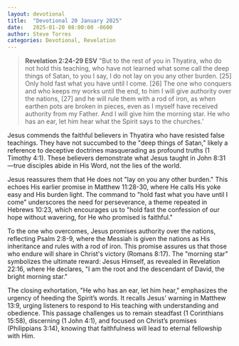 ```yaml
---
layout: devotional
title:  "Devotional 20 January 2025"
date:   2025-01-20 08:00:00 -0600
author: Steve Torres
categories: Devotional, Revelation
---
```


>**Revelation 2:24-29 ESV**
>"But to the rest of you in Thyatira, who do not hold this teaching, who have not learned what some call the deep things of Satan, to you I say, I do not lay on you any other burden. [25] Only hold fast what you have until I come. [26] The one who conquers and who keeps my works until the end, to him I will give authority over the nations, [27] and he will rule them with a rod of iron, as when earthen pots are broken in pieces, even as I myself have received authority from my Father. And I will give him the morning star. He who has an ear, let him hear what the Spirit says to the churches.’

Jesus commends the faithful believers in Thyatira who have resisted false teachings. They have not succumbed to the "deep things of Satan," likely a reference to deceptive doctrines masquerading as profound truths (1 Timothy 4:1). These believers demonstrate what Jesus taught in John 8:31—true disciples abide in His Word, not the lies of the world.

Jesus reassures them that He does not "lay on you any other burden." This echoes His earlier promise in Matthew 11:28-30, where He calls His yoke easy and His burden light. The command to "hold fast what you have until I come" underscores the need for perseverance, a theme repeated in Hebrews 10:23, which encourages us to "hold fast the confession of our hope without wavering, for He who promised is faithful."

To the one who overcomes, Jesus promises authority over the nations, reflecting Psalm 2:8-9, where the Messiah is given the nations as His inheritance and rules with a rod of iron. This promise assures us that those who endure will share in Christ's victory (Romans 8:17). The "morning star" symbolizes the ultimate reward: Jesus Himself, as revealed in Revelation 22:16, where He declares, "I am the root and the descendant of David, the bright morning star."

The closing exhortation, "He who has an ear, let him hear," emphasizes the urgency of heeding the Spirit’s words. It recalls Jesus’ warning in Matthew 13:9, urging listeners to respond to His teaching with understanding and obedience. This passage challenges us to remain steadfast (1 Corinthians 15:58), discerning (1 John 4:1), and focused on Christ’s promises (Philippians 3:14), knowing that faithfulness will lead to eternal fellowship with Him. 
